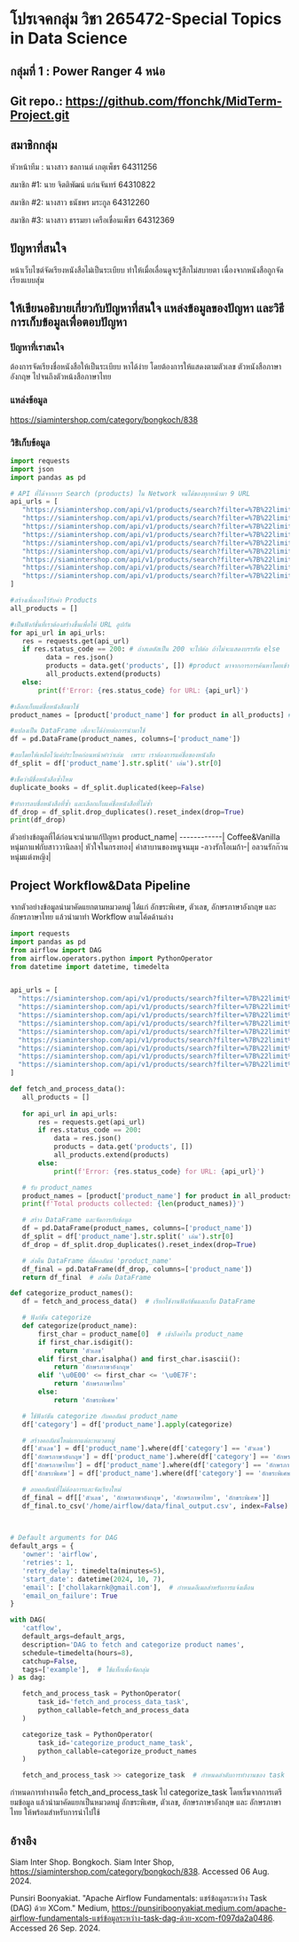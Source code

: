 # โปรเจคกลุ่ม วิชา  265472-Special Topics in Data Science 

 

## กลุ่มที่ 1 : Power Ranger 4 หน่อ
## Git repo.: https://github.com/ffonchk/MidTerm-Project.git

## สมาชิกกลุ่ม 

หัวหน้าทีม : 	นางสาว ชลกานต์ เกตุเพ็ชร 		64311256 

สมาชิก #1: 	นาย จิตติพัฒน์ แก่นจันทร์ 		64310822 

สมาชิก #2:	นางสาว ธนัชพร มระกูล 		64312260 

สมาชิก #3:	นางสาว ธรรมยา เครือเขื่อนเพ็ชร 	64312369 

 

## ปัญหาที่สนใจ 
 หน้าเว็บไซต์จัดเรียงหนังสือไม่เป็นระเบียบ ทำให้เมื่อเลื่อนดูจะรู้สึกไม่สบายตา เนื่องจากหนังสือถูกจัดเรียงแบบสุ่ม

## ให้เขียนอธิบายเกี่ยวกับปัญหาที่สนใจ แหล่งข้อมูลของปัญหา และวิธีการเก็บข้อมูลเพื่อตอบปัญหา 
 ### ปัญหาที่เราสนใจ
 ต้องการจัดเรียงชื่อหนังสือให้เป็นระเบียบ หาได้ง่าย โดยต้องการให้แสดงตามตัวเลข ตัวหนังสือภาษาอังกฤษ ไปจนถึงตัวหน้งสือภาษาไทย 
 ### แหล่งข้อมูล
 https://siamintershop.com/category/bongkoch/838
 ### วิธิเก็บข้อมูล
 ```python
import requests
import json
import pandas as pd

# API ที่ได้จากการ Search (products) ใน Network จนได้ของทุกหน้ามา 9 URL
api_urls = [
    "https://siamintershop.com/api/v1/products/search?filter=%7B%22limit%22:60,%22offset%22:0,%22category_id%22:%22838%22,%22category_with_child%22:true%7D&include=shop_mini,dropship",
    "https://siamintershop.com/api/v1/products/search?filter=%7B%22limit%22:60,%22offset%22:60,%22category_id%22:%22838%22,%22category_with_child%22:true%7D&include=shop_mini,dropship",
    "https://siamintershop.com/api/v1/products/search?filter=%7B%22limit%22:60,%22offset%22:120,%22category_id%22:%22838%22,%22category_with_child%22:true%7D&include=shop_mini,dropship",
    "https://siamintershop.com/api/v1/products/search?filter=%7B%22limit%22:60,%22offset%22:180,%22category_id%22:%22838%22,%22category_with_child%22:true%7D&include=shop_mini,dropship",
    "https://siamintershop.com/api/v1/products/search?filter=%7B%22limit%22:60,%22offset%22:240,%22category_id%22:%22838%22,%22category_with_child%22:true%7D&include=shop_mini,dropship",
    "https://siamintershop.com/api/v1/products/search?filter=%7B%22limit%22:60,%22offset%22:300,%22category_id%22:%22838%22,%22category_with_child%22:true%7D&include=shop_mini,dropship",
    "https://siamintershop.com/api/v1/products/search?filter=%7B%22limit%22:60,%22offset%22:360,%22category_id%22:%22838%22,%22category_with_child%22:true%7D&include=shop_mini,dropship",
    "https://siamintershop.com/api/v1/products/search?filter=%7B%22limit%22:60,%22offset%22:420,%22category_id%22:%22838%22,%22category_with_child%22:true%7D&include=shop_mini,dropship",
    "https://siamintershop.com/api/v1/products/search?filter=%7B%22limit%22:60,%22offset%22:480,%22category_id%22:%22838%22,%22category_with_child%22:true%7D&include=shop_mini,dropship"
]

#สร้างเพื่อเอาไว้รับค่า Products
all_products = []

#เป็นฟังก์ชั่นที่เราต้องสร้างขึ้นเพื่อให้ URL ลูปกัน
for api_url in api_urls:
    res = requests.get(api_url)
    if res.status_code == 200: # ถ้าสเตตัสเป็น 200 จะไปต่อ ถ้าไม่จะแสดงบรรทัด else
          data = res.json()
          products = data.get('products', []) #product มาจากการการค้นหาโดยเข้า Inspace หน้า Elements และหาว่าชื่อหนังสือเก็บในตัวแปรไหน แล้วเราเอาชื่อตัวแปร(products)ไปค้นหา API ของแต่ละหน้า 
          all_products.extend(products)
    else:
        print(f'Error: {res.status_code} for URL: {api_url}')

#เลือกเก็บแต่ชื่อหนังสือมาใช้
product_names = [product['product_name'] for product in all_products] #สร้างฟังก์ชั่น โดยกำหนดตัวแปรด้วย เพื่อจะเอามาใช้

#แปลงเป็น DataFrame เพื่อจะได้ง่ายต่อการนำมาใช้
df = pd.DataFrame(product_names, columns=['product_name'])

#ลบโดยให้เหลือไว้แค่ประโยคก่อนหน้าคำว่าเล่ม  เพราะ เราต้องการแค่ชื่อของหนังสือ
df_split = df['product_name'].str.split(' เล่ม').str[0]

#เช็คว่ามีชื่อหนังสือซ้ำไหม
duplicate_books = df_split.duplicated(keep=False)

#ทำการลบชื่อหนังสือที่ซ้ำ และเลือกเก็บแค่ชื่อหนังสือที่ไม่ซ้ำ
df_drop = df_split.drop_duplicates().reset_index(drop=True)
print(df_drop)
```
ตัวอย่างข้อมูลที่ได้ก่อนจะนำมาแก้ปัญหา
product_name|
------------|
Coffee&Vanilla หนุ่มกาแฟกับสาววานิลลา|
หัวใจในกรงทอง|
คำสาบานของหนูจนมุม -ลวงรักโอเมก้า-|
อลวนรักก๊วนหนุ่มแต่งหญิง|


 ## Project Workflow&Data Pipeline
 จากตัวอย่างข้อมูลนำมาคัดแยกตามหมวดหมู่ ได้แก่ อักขระพิเศษ, ตัวเลข, อักษรภาษาอังกฤษ และ อักษรภาษาไทย แล้วนำมาทำ Workflow ตามโค้ดด้านล่าง
 ```python
import requests
import pandas as pd
from airflow import DAG
from airflow.operators.python import PythonOperator
from datetime import datetime, timedelta


api_urls = [
   "https://siamintershop.com/api/v1/products/search?filter=%7B%22limit%22:60,%22offset%22:0,%22category_id%22:%22838%22,%22category_with_child%22:true%7D&include=shop_mini,dropship",
   "https://siamintershop.com/api/v1/products/search?filter=%7B%22limit%22:60,%22offset%22:60,%22category_id%22:%22838%22,%22category_with_child%22:true%7D&include=shop_mini,dropship",
   "https://siamintershop.com/api/v1/products/search?filter=%7B%22limit%22:60,%22offset%22:120,%22category_id%22:%22838%22,%22category_with_child%22:true%7D&include=shop_mini,dropship",
   "https://siamintershop.com/api/v1/products/search?filter=%7B%22limit%22:60,%22offset%22:180,%22category_id%22:%22838%22,%22category_with_child%22:true%7D&include=shop_mini,dropship",
   "https://siamintershop.com/api/v1/products/search?filter=%7B%22limit%22:60,%22offset%22:240,%22category_id%22:%22838%22,%22category_with_child%22:true%7D&include=shop_mini,dropship",
   "https://siamintershop.com/api/v1/products/search?filter=%7B%22limit%22:60,%22offset%22:300,%22category_id%22:%22838%22,%22category_with_child%22:true%7D&include=shop_mini,dropship",
   "https://siamintershop.com/api/v1/products/search?filter=%7B%22limit%22:60,%22offset%22:360,%22category_id%22:%22838%22,%22category_with_child%22:true%7D&include=shop_mini,dropship",
   "https://siamintershop.com/api/v1/products/search?filter=%7B%22limit%22:60,%22offset%22:420,%22category_id%22:%22838%22,%22category_with_child%22:true%7D&include=shop_mini,dropship",
   "https://siamintershop.com/api/v1/products/search?filter=%7B%22limit%22:60,%22offset%22:480,%22category_id%22:%22838%22,%22category_with_child%22:true%7D&include=shop_mini,dropship"
]

def fetch_and_process_data():
    all_products = []
    
    for api_url in api_urls:
        res = requests.get(api_url)
        if res.status_code == 200:
            data = res.json()
            products = data.get('products', [])
            all_products.extend(products)
        else:
            print(f'Error: {res.status_code} for URL: {api_url}')

    # รับ product_names
    product_names = [product['product_name'] for product in all_products]
    print(f'Total products collected: {len(product_names)}')

    # สร้าง DataFrame และจัดการกับข้อมูล
    df = pd.DataFrame(product_names, columns=['product_name'])
    df_split = df['product_name'].str.split(' เล่ม').str[0]
    df_drop = df_split.drop_duplicates().reset_index(drop=True)

    # ส่งคืน DataFrame ที่มีคอลัมน์ 'product_name'
    df_final = pd.DataFrame(df_drop, columns=['product_name'])
    return df_final  # ส่งคืน DataFrame

def categorize_product_names():
    df = fetch_and_process_data()  # เรียกใช้งานฟังก์ชันและเก็บ DataFrame

    # ฟังก์ชัน categorize
    def categorize(product_name):
        first_char = product_name[0]  # เข้าถึงค่าใน product_name
        if first_char.isdigit():
            return 'ตัวเลข'
        elif first_char.isalpha() and first_char.isascii():
            return 'อักษรภาษาอังกฤษ'
        elif '\u0E00' <= first_char <= '\u0E7F':
            return 'อักษรภาษาไทย'
        else:
            return 'อักขระพิเศษ'

    # ใช้ฟังก์ชัน categorize กับคอลัมน์ product_name
    df['category'] = df['product_name'].apply(categorize)

    # สร้างคอลัมน์ใหม่แยกแต่ละหมวดหมู่
    df['ตัวเลข'] = df['product_name'].where(df['category'] == 'ตัวเลข')
    df['อักษรภาษาอังกฤษ'] = df['product_name'].where(df['category'] == 'อักษรภาษาอังกฤษ')
    df['อักษรภาษาไทย'] = df['product_name'].where(df['category'] == 'อักษรภาษาไทย')
    df['อักขระพิเศษ'] = df['product_name'].where(df['category'] == 'อักขระพิเศษ')

    # ลบคอลัมน์ที่ไม่ต้องการและจัดเรียงใหม่
    df_final = df[['ตัวเลข', 'อักษรภาษาอังกฤษ', 'อักษรภาษาไทย', 'อักขระพิเศษ']]
    df_final.to_csv('/home/airflow/data/final_output.csv', index=False)
    


# Default arguments for DAG
default_args = {
    'owner': 'airflow',
    'retries': 1,
    'retry_delay': timedelta(minutes=5),
    'start_date': datetime(2024, 10, 7),
    'email': ['chollakarnk@gmail.com'],  # กำหนดอีเมลสำหรับการแจ้งเตือน
    'email_on_failure': True
}

with DAG(
    'catflow',
    default_args=default_args,
    description='DAG to fetch and categorize product names',
    schedule=timedelta(hours=8),  
    catchup=False,
    tags=['example'],  # ใช้แท็กเพื่อจัดกลุ่ม
) as dag:

    fetch_and_process_task = PythonOperator(
        task_id='fetch_and_process_data_task',
        python_callable=fetch_and_process_data
    )

    categorize_task = PythonOperator(
        task_id='categorize_product_name_task',
        python_callable=categorize_product_names
    )

    fetch_and_process_task >> categorize_task  # กำหนดลำดับการทำงานของ task
```
กำหนดการทำงานคือ fetch_and_process_task ไป categorize_task
โดยเริ่มจากการเตรียมข้อมูล แล้วนำมาคัดแยกเป็นหมวดหมู่ อักขระพิเศษ, ตัวเลข, อักษรภาษาอังกฤษ และ อักษรภาษาไทย ให้พร้อมสำหรับการนำไปใช้

 

 ## อ้างอิง 
 Siam Inter Shop. Bongkoch. Siam Inter Shop, https://siamintershop.com/category/bongkoch/838. Accessed 06 Aug. 2024.
 
 Punsiri Boonyakiat. "Apache Airflow Fundamentals: แชร์ข้อมูลระหว่าง Task (DAG) ด้วย XCom." Medium, https://punsiriboonyakiat.medium.com/apache-airflow-fundamentals-แชร์ข้อมูลระหว่าง-task-dag-ด้วย-xcom-f097da2a0486. Accessed 26 Sep. 2024.
